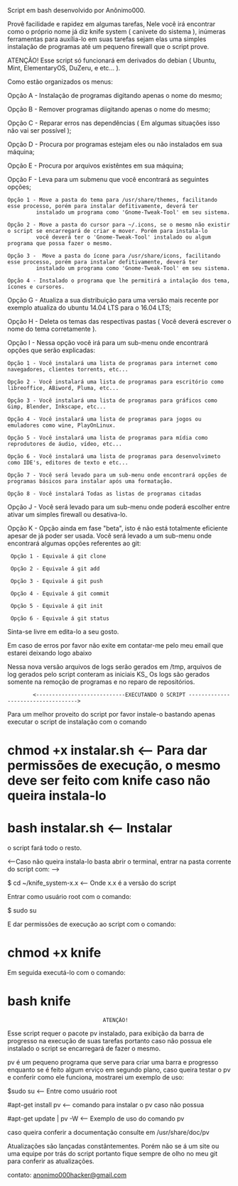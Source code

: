  Script em bash desenvolvido por Anônimo000.

 Provê facilidade e rapidez em algumas tarefas,
Nele você irá encontrar como o próprio nome já diz knife system ( canivete do sistema ), inúmeras
ferramentas para auxília-lo em suas tarefas sejam elas uma simples instalação de programas até um
pequeno firewall que o script prove.

 ATENÇÃO! Esse script só funcionará em derivados do debian ( Ubuntu, Mint, ElementaryOS, DuZeru, e etc... ).





 Como estão organizados os menus: 

 Opção A - Instalação de programas digitando apenas o nome do mesmo;
  
 Opção B - Remover programas diigitando apenas o nome do mesmo;

 Opção C - Reparar erros nas dependências ( Em algumas situações isso não vai ser possível );
 
 Opção D - Procura por programas estejam eles ou não instalados em sua máquina;

 Opção E - Procura por arquivos existêntes em sua máquina;

 Opção F - Leva para um submenu que você encontrará as seguintes opções;

    Opção 1 - Move a pasta do tema para /usr/share/themes, facilitando esse processo, porém para instalar defitivamente, deverá ter
             instalado um programa como 'Gnome-Tweak-Tool' em seu sistema.

    Opção 2 - Move a pasta do cursor para ~/.icons, se o mesmo não existir o script se encarregará de criar e mover. Porém para instala-lo
             você deverá ter o 'Gnome-Tweak-Tool' instalado ou algum programa que possa fazer o mesmo.

    Opção 3 -  Move a pasta do ícone para /usr/share/icons, facilitando esse processo, porém para instalar defitivamente, deverá ter
             instalado um programa como 'Gnome-Tweak-Tool' em seu sistema.

    Opção 4 - Instalado o programa que lhe permitirá a intalação dos tema, ícones e cursores.

 
 Opção G - Atualiza a sua distribuição para uma versão mais recente por exemplo atualiza do ubuntu 14.04 LTS para o 16.04 LTS;

 Opção H - Deleta os temas das respectivas pastas ( Você deverá escrever o nome do tema corretamente ).

 Opção I - Nessa opção você irá para um sub-menu onde encontrará opções que serão explicadas:

    Opção 1 - Você instalará uma lista de programas para internet como navegadores, clientes torrents, etc...
              
    Opção 2 - Você instalará uma lista de programas para escritório como libreoffice, ABiword, Pluma, etc...

    Opção 3 - Você instalará uma lista de programas para gráficos como Gimp, Blender, Inkscape, etc...

    Opção 4 - Você instalará uma lista de programas para jogos ou emuladores como wine, PlayOnLinux.

    Opção 5 - Você instalará uma lista de programas para mídia como reprodutores de áudio, vídeo, etc...

    Opção 6 - Você instalará uma lista de programas para desenvolvimeto como IDE's, editores de texto e etc...

    Opção 7 - Você será levado para um sub-menu onde encontrará opções de programas básicos para instalar após uma formatação.

    Opção 8 - Você instalará Todas as listas de programas citadas

 Opção J - Você será levado para um sub-menu onde poderá escolher entre ativar um simples firewall ou desativa-lo.

 Opção K - Opção ainda em fase "beta", isto é não está totalmente eficiente apesar de já poder ser usada.
           Você será levado a um sub-menu onde encontrará algumas opções referentes ao git:
    
     Opção 1 - Equivale á git clone

     Opção 2 - Equivale á git add
   
     Opção 3 - Equivale á git push

     Opção 4 - Equivale á git commit

     Opção 5 - Equivale á git init

     Opção 6 - Equivale á git status



 Sinta-se livre em edita-lo a seu gosto.

 Em caso de erros por favor não exite em contatar-me pelo meu email que estarei deixando logo abaixo

 Nessa nova versão arquivos de logs serão gerados em /tmp, arquivos de log gerados pelo script conteram as iniciais KS_
 Os logs são gerados somente na remoção de programas e no reparo de repositórios.
 
            <----------------------------EXECUTANDO O SCRIPT ----------------------------------->

 Para um melhor proveito do script por favor instale-o bastando apenas executar o script de instalação com o comando

 # chmod +x instalar.sh <-- Para dar permissões de execução, o mesmo deve ser feito com knife caso não queira instala-lo
 # bash instalar.sh <-- Instalar

 o script fará todo o resto.

 <--Caso não queira instala-lo basta abrir o terminal, entrar na pasta corrente do script com: -->

  $ cd ~/knife_system-x.x <-- Onde x.x é a versão do script
  
 Entrar como usuário root com o comando:

  $ sudo su
  
 E dar permissões de execução ao script com o comando:

  # chmod +x knife

 Em seguida executá-lo com o comando:
 
 # bash knife

                                  ATENÇÃO!

  Esse script requer o pacote pv instalado, para exibição da barra de progresso na execução de suas tarefas
  portanto caso não possua ele instalado o script se encarregará de fazer o mesmo. 
 
  pv é um pequeno programa que serve para criar uma barra e progresso enquanto se é feito algum erviço em
  segundo plano, caso queira testar o pv e conferir como ele funciona, mostrarei um exemplo de uso:
 
  $sudo su <-- Entre como usuário root
 
  #apt-get install pv <-- comando para instalar o pv caso não possua
 
  #apt-get update | pv -W <-- Exemplo de uso do comando pv
 
  caso queira conferir a documentação consulte em /usr/share/doc/pv






 Atualizações são lançadas constântementes. Porém não se á um site ou uma equipe por trás do script portanto
fique sempre de olho no meu git para conferir as atualizações.

contato: anonimo000hacker@gmail.com

